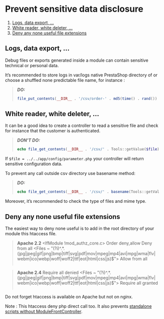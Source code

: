 # Prevent sensitive data disclosure

1. [Logs, data export, …](#logs-data-export)
2. [White reader, white deleter, …](#white-reader-white-deleter)
3. [Deny any none useful file extensions](#deny-any-none-useful-file-extensions)

## Logs, data export, …

Debug files or exports generated inside a module can contain sensitive technical or personal data.

It’s recommended to store logs in var/logs native PrestaShop directory of or choose a shuffled none predictable file name, for instance :

> ***DO:***
> ```PHP
> file_put_contents(__DIR__ . '/csv/order-' . md5(time() . rand()) . '.csv', $content);
> ```

## White reader, white deleter, …

It can be a good idea to create a controller to read a sensitive file and check for instance that the customer is authenticated.

> ***DON'T DO:***
> ```PHP
> echo file_get_contents(__DIR__ . '/csv/' . Tools::getValue($file));
> ```

If `$file = ../../app/config/parameter.php` your controller will return sensitive configuration data.

To prevent any call outside csv directory use basename method: 

> ***DO:***
> ```PHP
> echo file_get_contents(__DIR__ . '/csv/' . basename(Tools::getValue($file)));
> ```

Moreover, it’s recommended to check the type of files and mime type.


## Deny any none useful file extensions

The easiest way to deny none useful is to add in the root directory of your module this htaccess file.

> **Apache 2.2**
> <IfModule !mod_authz_core.c>
>    Order deny,allow
>    Deny from all
>    <Files ~ "(?i)^.*\.(jpg|jpeg|gif|png|bmp|tiff|svg|pdf|mov|mpeg|mp4|avi|mpg|wma|flv|webm|ico|webp|woff|woff2|ttf|eot|html|css|js)$">
>        Allow from all
>    </Files>
> </IfModule>
> ```

> **Apache 2.4**
> <IfModule mod_authz_core.c>
>    Require all denied
>    <Files ~ "(?i)^.*\.(jpg|jpeg|gif|png|bmp|tiff|svg|pdf|mov|mpeg|mp4|avi|mpg|wma|flv|webm|ico|webp|woff|woff2|ttf|eot|html|css|js)$">
>        Require all granted
>    </Files>
> </IfModule>
> ```

Do not forget htaccess is available on Apache but not on nginx.

Note : This htaccess deny php direct call too. It also prevents [standalone scripts without ModuleFrontController](https://docs.google.com/document/d/1CvbzwhN-C1MNfmXykfIG6HBogh_EI4dvdgrmW3m4hh8/edit#heading=h.u5uy9tq7sq3g).